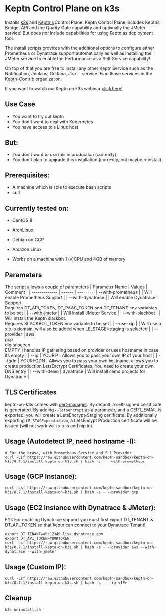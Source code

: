 # Keptn Control Plane on k3s

Installs [k3s](https://k3s.io) and [Keptn's](https://keptn.sh) Control Plane. 
Keptn Control Plane includes Keptns Bridge, API and the Quality Gate capability and optionally the JMeter service! But does _not_ include capabilities for using Keptn as deployment tool.

The install scripts provides with the additional options to configure either Prometheus or Dynatrace support automatically as well as installing the JMeter service to enable the Performance as a Self-Service capability!

On top of that you are free to install any other Keptn Service such as the Notification, Jenkins, Grafana, Jira ... service. Find those services in the [Keptn-Contrib](https://github.com/keptn-contrib) organization.

If you want to watch our Keptn on k3s webinar [click here!](https://www.youtube.com/watch?v=hx0NHj4u7ic)

## Use Case
 * You want to try out keptn
 * You don't want to deal with Kubernetes
 * You have access to a Linux host
 
## But:
 * You don't want to use this in production (currently)
 * You don't plan to upgrade this installation (currently, but maybe reinstall) 

## Prerequisites:
  * A machine which is able to execute bash scripts
  * curl
  
## Currently tested on:
  * CentOS 8
  * ArchLinux
  * Debian on GCP
  * Amazon Linux
  
* Works on a machine with 1 (v)CPU and 4GB of memory

## Parameters
The script allows a couple of parameters
| Parameter Name | Values | Comment |
| ------------- | ------ | --------|
| --with-prometheus | | Will enable Prometheus Support |
| --with-dynatrace | | Will enable Dynatrace Support. <br> Requires DT_API_TOKEN, DT_PAAS_TOKEN and DT_TENANT env variables to be set |
| --with-jmeter | | Will install JMeter Service |
| --with-slackbot | | Will install the Keptn slackbot. <br> Requires SLACKBOT_TOKEN env variable to be set |
| --use-xip | | Will use a xip.io domain, will also be added when LE_STAGE=staging is selected |
| --provider | aws<br>gcp<br>digitalocean<br>EMPTY | handles IP gathering based on provider or uses hostname in case its empty |
| --ip | YOURIP | Allows you to pass your own IP of your host |
| --fqdn | YOURFQDN | Allows you to pass your own hostname, allows you to create production LetsEncrypt Certificates, You need to create your own DNS entry |
| --with-demo | dynatrace | Will install demo projects for Dynatrace |

## TLS Certificates
keptn-on-k3s comes with [cert-manager](https://cert-manager.io/). By default, a self-signed certificate is generated. By adding `--letsencrypt` as a parameter, and a CERT_EMAIL is exported, you will create a LetsEncrypt-Staging certificate. By additionally exporting `LE_STAGE=production`, a LetsEncypt Production certificate will be issued (will not work with xip.io and nip.io). 
  
## Usage (Autodetect IP, need hostname -I):
```
# For the brave, with Prometheus-Service and SLI Provider
curl -Lsf https://raw.githubusercontent.com/keptn-sandbox/keptn-on-k3s/0.7.1/install-keptn-on-k3s.sh | bash -s - --with-prometheus
```

## Usage (GCP Instance):
```
curl -Lsf https://raw.githubusercontent.com/keptn-sandbox/keptn-on-k3s/0.7.1/install-keptn-on-k3s.sh | bash -s - --provider gcp
``` 

## Usage (EC2 Instance with Dynatrace & JMeter):

FYI: For enabling Dynatrace support you must first export DT_TENANT & DT_API_TOKEN so that Keptn can connect to your Dynatrace Tenant!

```
export DT_TENANT=abc12345.live.dynatrace.com
export DT_API_TOKEN=YOURTOKEN
curl -Lsf https://raw.githubusercontent.com/keptn-sandbox/keptn-on-k3s/0.7.1/install-keptn-on-k3s.sh | bash -s - --provider aws --with-dynatrace --with-jmeter
``` 

## Usage (Custom IP):
```curl -Lsf https://raw.githubusercontent.com/keptn-sandbox/keptn-on-k3s/0.7.1/install-keptn-on-k3s.sh | bash -s - --ip <IP>```

## Cleanup
``` k3s-uninstall.sh ```

